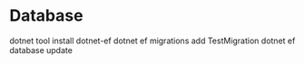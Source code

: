 # Database
dotnet tool install dotnet-ef
dotnet ef migrations add TestMigration
dotnet ef database update